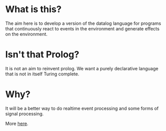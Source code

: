 # What is this?

The aim here is to develop a version of the datalog language for programs that continuously react to events in the environment and generate effects on the environment.  

# Isn't that Prolog?

It is not an aim to reinvent prolog. We want a purely declarative language that is not in itself Turing complete.

# Why?

It will be a better way to do realtime event processing and some forms of signal processing. 

More [here](language.md).


